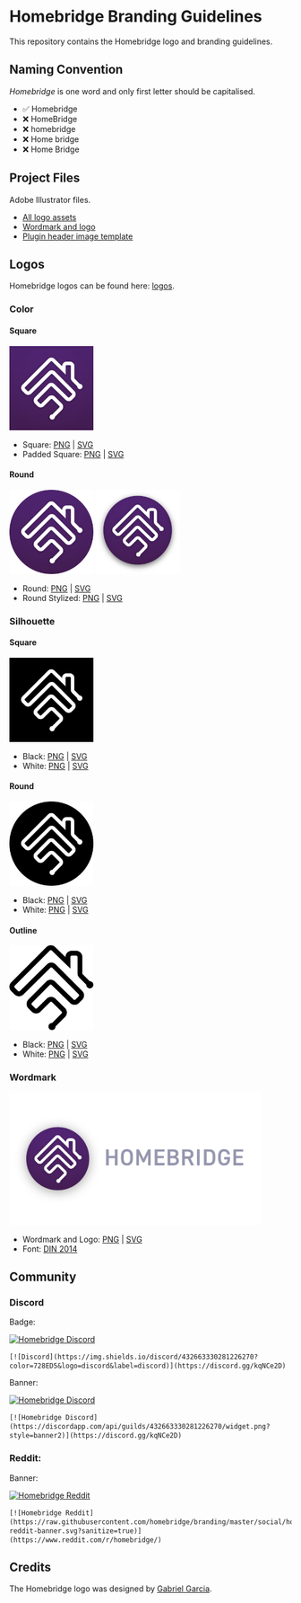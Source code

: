 # Homebridge Branding Guidelines

This repository contains the Homebridge logo and branding guidelines.

## Naming Convention

*Homebridge* is one word and only first letter should be capitalised.

* :white_check_mark: Homebridge
* :x: HomeBridge
* :x: homebridge
* :x: Home bridge
* :x: Home Bridge

## Project Files

Adobe Illustrator files.

* [All logo assets](./logos/homebridge-assets-project.ai)
* [Wordmark and logo](./logos/homebridge-wordmark-logo-project.ai)
* [Plugin header image template](./logos/homebridge-plugin-template.ai)

## Logos

Homebridge logos can be found here: [logos](./logos).

### Color

#### Square

<img src="./logos/homebridge-color-square.svg" width="150px">

* Square: [PNG](./logos/homebridge-color-square.png) | [SVG](./logos/homebridge-color-square.svg)
* Padded Square: [PNG](./logos/homebridge-color-square-padded.png) | [SVG](./logos/homebridge-color-square-padded.svg)

#### Round

<img src="./logos/homebridge-color-round.svg" width="150px">
<img src="./logos/homebridge-color-round-stylized.svg" width="150px">

* Round: [PNG](./logos/homebridge-color-round.png) | [SVG](./logos/homebridge-color-round.svg)
* Round Stylized: [PNG](./logos/homebridge-color-round-stylized.png) | [SVG](./logos/homebridge-color-round-stylized.svg)

### Silhouette

#### Square

<img src="./logos/homebridge-silhouette-square-black.svg" width="150px">

* Black: [PNG](./logos/homebridge-silhouette-square-black.png) | [SVG](./logos/homebridge-silhouette-square-black.svg)
* White: [PNG](./logos/homebridge-silhouette-square-white.png) | [SVG](./logos/homebridge-silhouette-square-white.svg)

#### Round

<img src="./logos/homebridge-silhouette-round-black.svg" width="150px">

* Black: [PNG](./logos/homebridge-silhouette-round-black.png) | [SVG](./logos/homebridge-silhouette-round-black.svg)
* White: [PNG](./logos/homebridge-silhouette-round-white.png) | [SVG](./logos/homebridge-silhouette-round-white.svg)


#### Outline

<img src="./logos/homebridge-outline-black.svg" width="150px">

* Black: [PNG](./logos/homebridge-outline-black.png) | [SVG](./logos/homebridge-outline-black.svg)
* White: [PNG](./logos/homebridge-outline-white.png) | [SVG](./logos/homebridge-outline-white.svg)

### Wordmark

<img src="./logos/homebridge-wordmark-logo.png" width="450px">

* Wordmark and Logo: [PNG](./logos/homebridge-wordmark-logo.png) | [SVG](./logos/homebridge-wordmark-logo.svg)
* Font: [DIN 2014](https://fonts.adobe.com/fonts/din-2014)

## Community

### Discord

Badge:

[![Homebridge Discord](https://img.shields.io/discord/432663330281226270?color=728ED5&logo=discord&label=discord)](https://discord.gg/kqNCe2D)

```
[![Discord](https://img.shields.io/discord/432663330281226270?color=728ED5&logo=discord&label=discord)](https://discord.gg/kqNCe2D)
```

Banner:

[![Homebridge Discord](https://discordapp.com/api/guilds/432663330281226270/widget.png?style=banner2)](https://discord.gg/kqNCe2D)

```
[![Homebridge Discord](https://discordapp.com/api/guilds/432663330281226270/widget.png?style=banner2)](https://discord.gg/kqNCe2D)
```

### Reddit:

Banner:

[![Homebridge Reddit](https://raw.githubusercontent.com/homebridge/branding/master/social/homebridge-reddit-banner.svg?sanitize=true)](https://www.reddit.com/r/homebridge/)

```
[![Homebridge Reddit](https://raw.githubusercontent.com/homebridge/branding/master/social/homebridge-reddit-banner.svg?sanitize=true)](https://www.reddit.com/r/homebridge/)
```

## Credits

The Homebridge logo was designed by [Gabriel Garcia](https://github.com/ggabogarcia).

